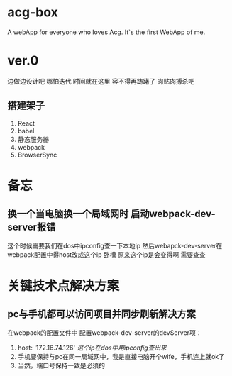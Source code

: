 # acg-box
A webApp for everyone who loves Acg. It`s the first WebApp of me. 

# ver.0
边做边设计吧 哪怕迭代 时间就在这里 容不得再踌躇了 肉贴肉搏杀吧
## 搭建架子
1. React
2. babel
3. 静态服务器
4. webpack
5. BrowserSync

# 备忘
## 换一个当电脑换一个局域网时 启动webpack-dev-server报错
这个时候需要我们在dos中ipconfig查一下本地ip 然后webapck-dev-server在webpack配置中得host改成这个ip
卧槽 原来这个ip是会变得啊 需要查查

# 关键技术点解决方案
## pc与手机都可以访问项目并同步刷新解决方案
在webpack的配置文件中 配置webpack-dev-server的devServer项：
1. host: '172.16.74.126'  *这个ip在dos中用ipconfig查出来*
2. 手机要保持与pc在同一局域网中，我是直接电脑开个wife，手机连上就ok了
3. 当然，端口号保持一致是必须的


